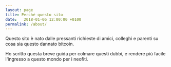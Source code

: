 ```yaml
---
layout: page
title: Perché questo sito
date:   2018-01-06 12:00:00 +0100
permalink: /about/
---
```


Questo sito è nato dalle pressanti richieste di amici, colleghi e parenti su cosa sia questo dannato bitcoin.

Ho scritto questa breve guida per colmare questi dubbi, e rendere più facile l'ingresso a questo mondo per i neofiti.
